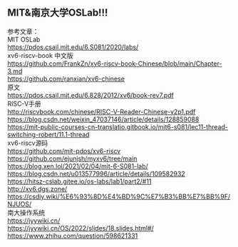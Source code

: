 ## MIT&南京大学OSLab!!!

参考文章：</br>
MIT OSLab</br>
https://pdos.csail.mit.edu/6.S081/2020/labs/</br>
xv6-riscv-book 中文版</br>
https://github.com/FrankZn/xv6-riscv-book-Chinese/blob/main/Chapter-3.md</br>
https://github.com/ranxian/xv6-chinese</br>
原文</br>
https://pdos.csail.mit.edu/6.828/2012/xv6/book-rev7.pdf</br>
RISC-V手册</br>
http://riscvbook.com/chinese/RISC-V-Reader-Chinese-v2p1.pdf</br>
https://blog.csdn.net/weixin_47037146/article/details/128859088</br>
https://mit-public-courses-cn-translatio.gitbook.io/mit6-s081/lec11-thread-switching-robert/11.1-thread</br>
xv6-riscv源码</br>
https://github.com/mit-pdos/xv6-riscv</br>
https://github.com/ejunjsh/myxv6/tree/main</br>
https://blog.xen.lol/2021/02/04/mit-6-S081-lab/</br>
https://blog.csdn.net/u013577996/article/details/109582932</br>
https://hitsz-cslab.gitee.io/os-labs/lab1/part2/#11</br>
http://xv6.dgs.zone/</br>
https://csdiy.wiki/%E6%93%8D%E4%BD%9C%E7%B3%BB%E7%BB%9F/NJUOS/</br>
南大操作系统</br>
https://jyywiki.cn/</br>
https://jyywiki.cn/OS/2022/slides/18.slides.html#/</br>
https://www.zhihu.com/question/598621331</br>
